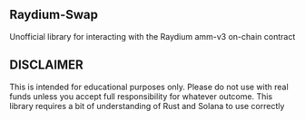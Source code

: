 ## Raydium-Swap
Unofficial library for interacting with the Raydium amm-v3 on-chain contract

## DISCLAIMER
This is intended for educational purposes only. Please do not use with real funds unless you accept full responsibility for whatever outcome. This library requires a bit of understanding of Rust and Solana to use correctly



